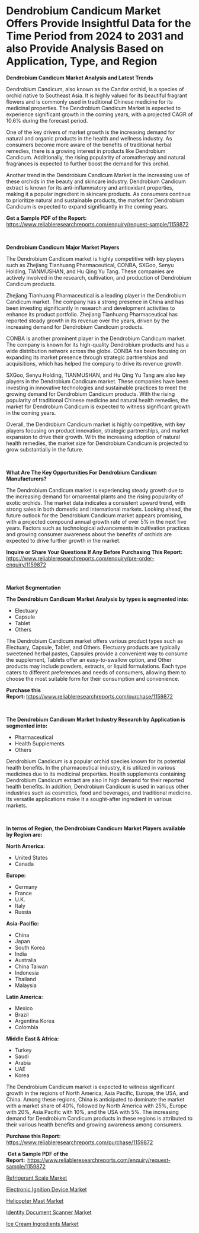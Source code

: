 <p><h1>Dendrobium Candicum Market Offers Provide Insightful Data for the Time Period from 2024 to 2031 and also Provide Analysis Based on Application, Type, and Region</h1></p><p><strong>Dendrobium Candicum Market Analysis and Latest Trends</strong></p>
<p><p>Dendrobium Candicum, also known as the Candor orchid, is a species of orchid native to Southeast Asia. It is highly valued for its beautiful fragrant flowers and is commonly used in traditional Chinese medicine for its medicinal properties. The Dendrobium Candicum Market is expected to experience significant growth in the coming years, with a projected CAGR of 10.6% during the forecast period.</p><p>One of the key drivers of market growth is the increasing demand for natural and organic products in the health and wellness industry. As consumers become more aware of the benefits of traditional herbal remedies, there is a growing interest in products like Dendrobium Candicum. Additionally, the rising popularity of aromatherapy and natural fragrances is expected to further boost the demand for this orchid.</p><p>Another trend in the Dendrobium Candicum Market is the increasing use of these orchids in the beauty and skincare industry. Dendrobium Candicum extract is known for its anti-inflammatory and antioxidant properties, making it a popular ingredient in skincare products. As consumers continue to prioritize natural and sustainable products, the market for Dendrobium Candicum is expected to expand significantly in the coming years.</p></p>
<p><strong>Get a Sample PDF of the Report:&nbsp;</strong> <a href="https://www.reliableresearchreports.com/enquiry/request-sample/1159872">https://www.reliableresearchreports.com/enquiry/request-sample/1159872</a></p>
<p>&nbsp;</p>
<p><strong>Dendrobium Candicum Major Market Players</strong></p>
<p><p>The Dendrobium Candicum market is highly competitive with key players such as Zhejiang Tianhuang Pharmaceutical, CONBA, SXGoo, Senyu Holding, TIANMUSHAN, and Hu Qing Yu Tang. These companies are actively involved in the research, cultivation, and production of Dendrobium Candicum products.</p><p>Zhejiang Tianhuang Pharmaceutical is a leading player in the Dendrobium Candicum market. The company has a strong presence in China and has been investing significantly in research and development activities to enhance its product portfolio. Zhejiang Tianhuang Pharmaceutical has reported steady growth in its revenue over the years, driven by the increasing demand for Dendrobium Candicum products.</p><p>CONBA is another prominent player in the Dendrobium Candicum market. The company is known for its high-quality Dendrobium products and has a wide distribution network across the globe. CONBA has been focusing on expanding its market presence through strategic partnerships and acquisitions, which has helped the company to drive its revenue growth.</p><p>SXGoo, Senyu Holding, TIANMUSHAN, and Hu Qing Yu Tang are also key players in the Dendrobium Candicum market. These companies have been investing in innovative technologies and sustainable practices to meet the growing demand for Dendrobium Candicum products. With the rising popularity of traditional Chinese medicine and natural health remedies, the market for Dendrobium Candicum is expected to witness significant growth in the coming years.</p><p>Overall, the Dendrobium Candicum market is highly competitive, with key players focusing on product innovation, strategic partnerships, and market expansion to drive their growth. With the increasing adoption of natural health remedies, the market size for Dendrobium Candicum is projected to grow substantially in the future.</p></p>
<p>&nbsp;</p>
<p><strong>What Are The Key Opportunities For Dendrobium Candicum Manufacturers?</strong></p>
<p><p>The Dendrobium Candicum market is experiencing steady growth due to the increasing demand for ornamental plants and the rising popularity of exotic orchids. The market data indicates a consistent upward trend, with strong sales in both domestic and international markets. Looking ahead, the future outlook for the Dendrobium Candicum market appears promising, with a projected compound annual growth rate of over 5% in the next five years. Factors such as technological advancements in cultivation practices and growing consumer awareness about the benefits of orchids are expected to drive further growth in the market.</p></p>
<p><strong>Inquire or Share Your Questions If Any Before Purchasing This Report:</strong> <a href="https://www.reliableresearchreports.com/enquiry/pre-order-enquiry/1159872">https://www.reliableresearchreports.com/enquiry/pre-order-enquiry/1159872</a></p>
<p>&nbsp;</p>
<p><strong>Market Segmentation</strong></p>
<p><strong>The Dendrobium Candicum Market Analysis by types is segmented into:</strong></p>
<p><ul><li>Electuary</li><li>Capsule</li><li>Tablet</li><li>Others</li></ul></p>
<p><p>The Dendrobium Candicum market offers various product types such as Electuary, Capsule, Tablet, and Others. Electuary products are typically sweetened herbal pastes, Capsules provide a convenient way to consume the supplement, Tablets offer an easy-to-swallow option, and Other products may include powders, extracts, or liquid formulations. Each type caters to different preferences and needs of consumers, allowing them to choose the most suitable form for their consumption and convenience.</p></p>
<p><strong>Purchase this Report:&nbsp;</strong><a href="https://www.reliableresearchreports.com/purchase/1159872">https://www.reliableresearchreports.com/purchase/1159872</a></p>
<p>&nbsp;</p>
<p><strong>The Dendrobium Candicum Market Industry Research by Application is segmented into:</strong></p>
<p><ul><li>Pharmaceutical</li><li>Health Supplements</li><li>Others</li></ul></p>
<p><p>Dendrobium Candicum is a popular orchid species known for its potential health benefits. In the pharmaceutical industry, it is utilized in various medicines due to its medicinal properties. Health supplements containing Dendrobium Candicum extract are also in high demand for their reported health benefits. In addition, Dendrobium Candicum is used in various other industries such as cosmetics, food and beverages, and traditional medicine. Its versatile applications make it a sought-after ingredient in various markets.</p></p>
<p>&nbsp;</p>
<p><strong>In terms of Region, the Dendrobium Candicum Market Players available by Region are:</strong></p>
<p>
    <p> <strong> North America: </strong>
        <ul>
            <li>United States</li>
            <li>Canada</li>
        </ul>
        </p> 
    <p> <strong> Europe: </strong>
        <ul>
            <li>Germany</li>
            <li>France</li>
            <li>U.K.</li>
            <li>Italy</li>
            <li>Russia</li>
        </ul>
        </p> 
    <p> <strong> Asia-Pacific: </strong>
        <ul>
            <li>China</li>
            <li>Japan</li>
            <li>South Korea</li>
            <li>India</li>
            <li>Australia</li>
            <li>China Taiwan</li>
            <li>Indonesia</li>
            <li>Thailand</li>
            <li>Malaysia</li>
        </ul>
        </p> 
    <p> <strong> Latin America: </strong>
        <ul>
            <li>Mexico</li>
            <li>Brazil</li>
            <li>Argentina Korea</li>
            <li>Colombia</li>
        </ul>
        </p> 
    <p> <strong> Middle East & Africa: </strong>
        <ul>
            <li>Turkey</li>
            <li>Saudi</li>
            <li>Arabia</li>
            <li>UAE</li>
            <li>Korea</li>
        </ul>
    </p>
    </p>
<p><p>The Dendrobium Candicum market is expected to witness significant growth in the regions of North America, Asia Pacific, Europe, the USA, and China. Among these regions, China is anticipated to dominate the market with a market share of 40%, followed by North America with 25%, Europe with 20%, Asia Pacific with 10%, and the USA with 5%. The increasing demand for Dendrobium Candicum products in these regions is attributed to their various health benefits and growing awareness among consumers.</p></p>
<p><strong>Purchase this Report: </strong><a href="https://www.reliableresearchreports.com/purchase/1159872">https://www.reliableresearchreports.com/purchase/1159872</a></p>
<p>&nbsp;<strong>Get a Sample PDF of the Report:&nbsp;&nbsp;</strong><a href="https://www.reliableresearchreports.com/enquiry/request-sample/1159872">https://www.reliableresearchreports.com/enquiry/request-sample/1159872</a></p>
<p><strong></strong></p>
<p><p><a href="https://medium.com/@zolajenkins1966/refrigerant-scale-market-outlook-industry-overview-and-forecast-2024-to-2031-0056bacca226">Refrigerant Scale Market</a></p><p><a href="https://medium.com/@zolajenkins1966/electronic-ignition-device-market-size-market-outlook-and-market-forecast-2024-to-2031-9f2b1caf20f4">Electronic Ignition Device Market</a></p><p><a href="https://issuu.com/reportprime-2/docs/helicopter-mast-market-size-2030.pptx">Helicopter Mast Market</a></p><p><a href="https://medium.com/@emilypena1936/identity-document-scanner-market-share-evolution-and-market-growth-trends-2024-2031-a09c329e356d">Identity Document Scanner Market</a></p><p><a href="https://issuu.com/reportprime-2/docs/ice-cream-ingredients-market-size-2030.pptx">Ice Cream Ingredients Market</a></p></p>